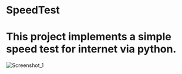 # SpeedTest
# This project implements a simple speed test for internet via python.

![Screenshot_1](https://user-images.githubusercontent.com/86346259/229750178-676c7fd2-d505-47d5-8f19-4477d1491336.png)
